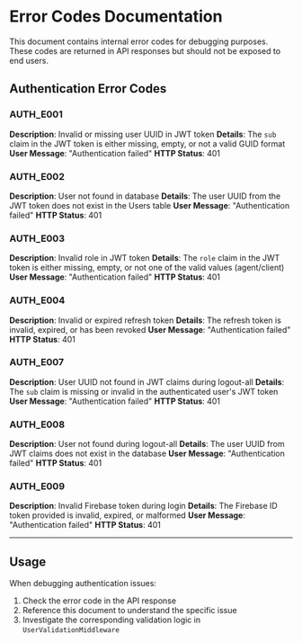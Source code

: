 # Error Codes Documentation

This document contains internal error codes for debugging purposes. These codes are returned in API responses but should not be exposed to end users.

## Authentication Error Codes

### AUTH_E001
**Description**: Invalid or missing user UUID in JWT token
**Details**: The `sub` claim in the JWT token is either missing, empty, or not a valid GUID format
**User Message**: "Authentication failed"
**HTTP Status**: 401

### AUTH_E002
**Description**: User not found in database
**Details**: The user UUID from the JWT token does not exist in the Users table
**User Message**: "Authentication failed"
**HTTP Status**: 401

### AUTH_E003
**Description**: Invalid role in JWT token
**Details**: The `role` claim in the JWT token is either missing, empty, or not one of the valid values (agent/client)
**User Message**: "Authentication failed"
**HTTP Status**: 401

### AUTH_E004
**Description**: Invalid or expired refresh token
**Details**: The refresh token is invalid, expired, or has been revoked
**User Message**: "Authentication failed"
**HTTP Status**: 401

### AUTH_E007
**Description**: User UUID not found in JWT claims during logout-all
**Details**: The `sub` claim is missing or invalid in the authenticated user's JWT token
**User Message**: "Authentication failed"
**HTTP Status**: 401

### AUTH_E008
**Description**: User not found during logout-all
**Details**: The user UUID from JWT claims does not exist in the database
**User Message**: "Authentication failed"
**HTTP Status**: 401

### AUTH_E009
**Description**: Invalid Firebase token during login
**Details**: The Firebase ID token provided is invalid, expired, or malformed
**User Message**: "Authentication failed"
**HTTP Status**: 401

---

## Usage

When debugging authentication issues:
1. Check the error code in the API response
2. Reference this document to understand the specific issue
3. Investigate the corresponding validation logic in `UserValidationMiddleware`